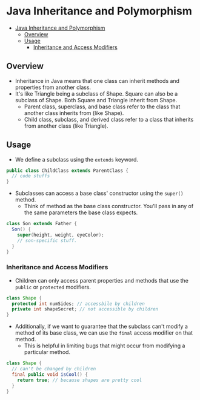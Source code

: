 # Java Inheritance and Polymorphism

- [Java Inheritance and Polymorphism](#java-inheritance-and-polymorphism)
  - [Overview](#overview)
  - [Usage](#usage)
    - [Inheritance and Access Modifiers](#inheritance-and-access-modifiers)

## Overview

- Inheritance in Java means that one class can inherit methods and properties from another class.
- It's like Triangle being a subclass of Shape. Square can also be a subclass of Shape. Both Square and Triangle inherit from Shape.
  - Parent class, superclass, and base class refer to the class that another class inherits from (like Shape).
  - Child class, subclass, and derived class refer to a class that inherits from another class (like Triangle).

## Usage

- We define a subclass using the `extends` keyword.

```java
public class ChildClass extends ParentClass {
  // code stuffs
}
```

- Subclasses can access a base class' constructor using the `super()` method.
  - Think of method as the base class constructor. You'll pass in any of the same parameters the base class expects.

```java
class Son extends Father {
  Son() {
    super(height, weight, eyeColor);
    // son-specific stuff.
  }
}
```

### Inheritance and Access Modifiers

- Children can only access parent properties and methods that use the `public` or `protected` modifiers.

```java
class Shape {
  protected int numSides; // accessbile by children
  private int shapeSecret; // not accessible by children
}
```

- Additionally, if we want to guarantee that the subclass can't modify a method of its base class, we can use the `final` access modifier on that method.
  - This is helpful in limiting bugs that might occur from modifying a particular method.

```java
class Shape {
  // can't be changed by children
  final public void isCool() {
    return true; // because shapes are pretty cool
  }
}
```
